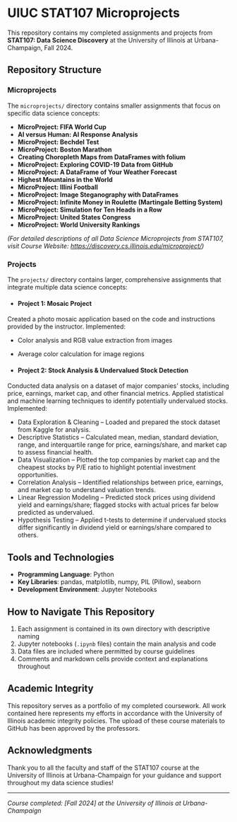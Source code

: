 # UIUC STAT107 Microprojects

This repository contains my completed assignments and projects from **STAT107: Data Science Discovery** at the University of Illinois at Urbana-Champaign, Fall 2024.

## Repository Structure

### Microprojects

The `microprojects/` directory contains smaller assignments that focus on specific data science concepts:

- **MicroProject: FIFA World Cup**
- **AI versus Human: AI Response Analysis**
- **MicroProject: Bechdel Test**
- **MicroProject: Boston Marathon**
- **Creating Choropleth Maps from DataFrames with folium**
- **MicroProject: Exploring COVID-19 Data from GitHub**
- **MicroProject: A DataFrame of Your Weather Forecast**
- **Highest Mountains in the World**
- **MicroProject: Illini Football**
- **MicroProject: Image Steganography with DataFrames**
- **MicroProject: Infinite Money in Roulette (Martingale Betting System)**
- **MicroProject: Simulation for Ten Heads in a Row**
- **MicroProject: United States Congress**
- **MicroProject: World University Rankings**

*(For detailed descriptions of all Data Science Microprojects from STAT107, visit Course Website: https://discovery.cs.illinois.edu/microproject/)*

### Projects
The `projects/` directory contains larger, comprehensive assignments that integrate multiple data science concepts:

- #### **Project 1: Mosaic Project**
Created a photo mosaic application based on the code and instructions provided by the instructor. Implemented:
  - Color analysis and RGB value extraction from images
  - Average color calculation for image regions
  
- #### **Project 2: Stock Analysis & Undervalued Stock Detection**
Conducted data analysis on a dataset of major companies’ stocks, including price, earnings, market cap, and other financial metrics. Applied statistical and machine learning techniques to identify potentially undervalued stocks. Implemented:
  - Data Exploration & Cleaning – Loaded and prepared the stock dataset from Kaggle for analysis.
  - Descriptive Statistics – Calculated mean, median, standard deviation, range, and interquartile range for price, earnings/share, and market cap to assess financial health.
  - Data Visualization – Plotted the top companies by market cap and the cheapest stocks by P/E ratio to highlight potential investment opportunities.
  - Correlation Analysis – Identified relationships between price, earnings, and market cap to understand valuation trends.
  - Linear Regression Modeling – Predicted stock prices using dividend yield and earnings/share; flagged stocks with actual prices far below predicted as undervalued.
  - Hypothesis Testing – Applied t-tests to determine if undervalued stocks differ significantly in dividend yield or earnings/share compared to others.

## Tools and Technologies

- **Programming Language**: Python
- **Key Libraries**: pandas, matplotlib, numpy, PIL (Pillow), seaborn
- **Development Environment**: Jupyter Notebooks

## How to Navigate This Repository

1. Each assignment is contained in its own directory with descriptive naming
2. Jupyter notebooks (`.ipynb` files) contain the main analysis and code
3. Data files are included where permitted by course guidelines
4. Comments and markdown cells provide context and explanations throughout

## Academic Integrity

This repository serves as a portfolio of my completed coursework. All work contained here represents my efforts in accordance with the University of Illinois academic integrity policies. The upload of these course materials to GitHub has been approved by the professors.

## Acknowledgments

Thank you to all the faculty and staff of the STAT107 course at the University of Illinois at Urbana-Champaign for your guidance and support throughout my data science studies!

---

*Course completed: [Fall 2024] at the University of Illinois at Urbana-Champaign* 

